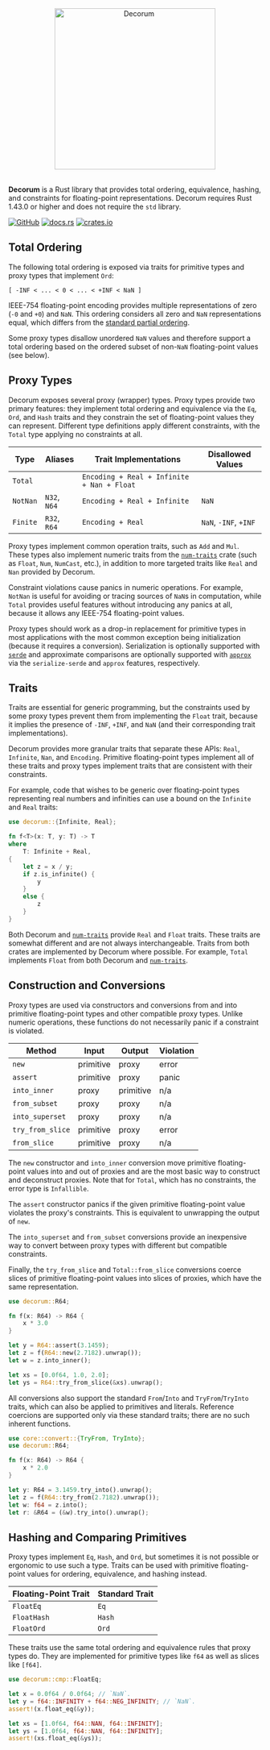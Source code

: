 <div align="center">
    <img alt="Decorum" src="https://raw.githubusercontent.com/olson-sean-k/decorum/master/doc/decorum.svg?sanitize=true" width="320"/>
</div>
<br/>

**Decorum** is a Rust library that provides total ordering, equivalence,
hashing, and constraints for floating-point representations. Decorum requires
Rust 1.43.0 or higher and does not require the `std` library.

[![GitHub](https://img.shields.io/badge/GitHub-olson--sean--k/decorum-8da0cb?logo=github&style=for-the-badge)](https://github.com/olson-sean-k/decorum)
[![docs.rs](https://img.shields.io/badge/docs.rs-decorum-66c2a5?logo=rust&style=for-the-badge)](https://docs.rs/decorum)
[![crates.io](https://img.shields.io/crates/v/decorum.svg?logo=rust&style=for-the-badge)](https://crates.io/crates/decorum)

## Total Ordering

The following total ordering is exposed via traits for primitive types and proxy
types that implement `Ord`:

```
[ -INF < ... < 0 < ... < +INF < NaN ]
```

IEEE-754 floating-point encoding provides multiple representations of zero (`-0`
and `+0`) and `NaN`. This ordering considers all zero and `NaN` representations
equal, which differs from the [standard partial
ordering](https://en.wikipedia.org/wiki/NaN#Comparison_with_NaN).

Some proxy types disallow unordered `NaN` values and therefore support a total
ordering based on the ordered subset of non-`NaN` floating-point values (see
below).

## Proxy Types

Decorum exposes several proxy (wrapper) types. Proxy types provide two primary
features: they implement total ordering and equivalence via the `Eq`, `Ord`, and
`Hash` traits and they constrain the set of floating-point values they can
represent. Different type definitions apply different constraints, with the
`Total` type applying no constraints at all.

| Type     | Aliases      | Trait Implementations                      | Disallowed Values     |
|----------|--------------|--------------------------------------------|-----------------------|
| `Total`  |              | `Encoding + Real + Infinite + Nan + Float` |                       |
| `NotNan` | `N32`, `N64` | `Encoding + Real + Infinite`               | `NaN`                 |
| `Finite` | `R32`, `R64` | `Encoding + Real`                          | `NaN`, `-INF`, `+INF` |


Proxy types implement common operation traits, such as `Add` and `Mul`. These
types also implement numeric traits from the [`num-traits`] crate (such as
`Float`, `Num`, `NumCast`, etc.), in addition to more targeted traits like
`Real` and `Nan` provided by Decorum.

Constraint violations cause panics in numeric operations. For example, `NotNan`
is useful for avoiding or tracing sources of `NaN`s in computation, while
`Total` provides useful features without introducing any panics at all, because
it allows any IEEE-754 floating-point values.

Proxy types should work as a drop-in replacement for primitive types in most
applications with the most common exception being initialization (because it
requires a conversion). Serialization is optionally supported with [`serde`] and
approximate comparisons are optionally supported with [`approx`] via the
`serialize-serde` and `approx` features, respectively.

## Traits

Traits are essential for generic programming, but the constraints used by some
proxy types prevent them from implementing the `Float` trait, because it implies
the presence of `-INF`, `+INF`, and `NaN` (and their corresponding trait
implementations).

Decorum provides more granular traits that separate these APIs: `Real`,
`Infinite`, `Nan`, and `Encoding`. Primitive floating-point types implement all
of these traits and proxy types implement traits that are consistent with their
constraints.

For example, code that wishes to be generic over floating-point types
representing real numbers and infinities can use a bound on the `Infinite` and
`Real` traits:

```rust
use decorum::{Infinite, Real};

fn f<T>(x: T, y: T) -> T
where
    T: Infinite + Real,
{
    let z = x / y;
    if z.is_infinite() {
        y
    }
    else {
        z
    }
}
```

Both Decorum and [`num-traits`] provide `Real` and `Float` traits. These traits
are somewhat different and are not always interchangeable. Traits from both
crates are implemented by Decorum where possible. For example, `Total`
implements `Float` from both Decorum and [`num-traits`].

## Construction and Conversions

Proxy types are used via constructors and conversions from and into primitive
floating-point types and other compatible proxy types. Unlike numeric
operations, these functions do not necessarily panic if a constraint is
violated.

| Method           | Input     | Output    | Violation |
|------------------|-----------|-----------|-----------|
| `new`            | primitive | proxy     | error     |
| `assert`         | primitive | proxy     | panic     |
| `into_inner`     | proxy     | primitive | n/a       |
| `from_subset`    | proxy     | proxy     | n/a       |
| `into_superset`  | proxy     | proxy     | n/a       |
| `try_from_slice` | primitive | proxy     | error     |
| `from_slice`     | primitive | proxy     | n/a       |

The `new` constructor and `into_inner` conversion move primitive floating-point
values into and out of proxies and are the most basic way to construct and
deconstruct proxies. Note that for `Total`, which has no constraints, the error
type is `Infallible`.

The `assert` constructor panics if the given primitive floating-point value
violates the proxy's constraints. This is equivalent to unwrapping the output of
`new`.

The `into_superset` and `from_subset` conversions provide an inexpensive way to
convert between proxy types with different but compatible constraints.

Finally, the `try_from_slice` and `Total::from_slice` conversions coerce slices
of primitive floating-point values into slices of proxies, which have the same
representation.

```rust
use decorum::R64;

fn f(x: R64) -> R64 {
    x * 3.0
}

let y = R64::assert(3.1459);
let z = f(R64::new(2.7182).unwrap());
let w = z.into_inner();

let xs = [0.0f64, 1.0, 2.0];
let ys = R64::try_from_slice(&xs).unwrap();
```

All conversions also support the standard `From`/`Into` and `TryFrom`/`TryInto`
traits, which can also be applied to primitives and literals. Reference
coercions are supported only via these standard traits; there are no such
inherent functions.

```rust
use core::convert::{TryFrom, TryInto};
use decorum::R64;

fn f(x: R64) -> R64 {
    x * 2.0
}

let y: R64 = 3.1459.try_into().unwrap();
let z = f(R64::try_from(2.7182).unwrap());
let w: f64 = z.into();
let r: &R64 = (&w).try_into().unwrap();
```

## Hashing and Comparing Primitives

Proxy types implement `Eq`, `Hash`, and `Ord`, but sometimes it is not possible
or ergonomic to use such a type. Traits can be used with primitive
floating-point values for ordering, equivalence, and hashing instead.

| Floating-Point Trait | Standard Trait   |
|----------------------|------------------|
| `FloatEq`            | `Eq`             |
| `FloatHash`          | `Hash`           |
| `FloatOrd`           | `Ord`            |

These traits use the same total ordering and equivalence rules that proxy types
do. They are implemented for primitive types like `f64` as well as slices like
`[f64]`.

```rust
use decorum::cmp::FloatEq;

let x = 0.0f64 / 0.0f64; // `NaN`.
let y = f64::INFINITY + f64::NEG_INFINITY; // `NaN`.
assert!(x.float_eq(&y));

let xs = [1.0f64, f64::NAN, f64::INFINITY];
let ys = [1.0f64, f64::NAN, f64::INFINITY];
assert!(xs.float_eq(&ys));
```

[`approx`]: https://crates.io/crates/approx
[`num-traits`]: https://crates.io/crates/num-traits
[`serde`]: https://crates.io/crates/serde
